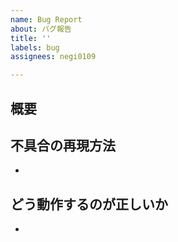 ```yaml
---
name: Bug Report
about: バグ報告
title: ''
labels: bug
assignees: negi0109

---
```


## 概要

## 不具合の再現方法
-

## どう動作するのが正しいか
-
